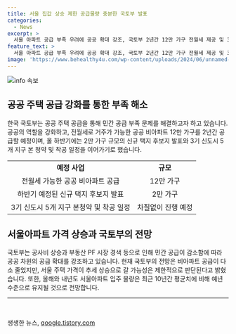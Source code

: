 ```yaml
---
title: 서울 집값 상승 제한 공급물량 충분한 국토부 발표
categories:
  - News
excerpt: >
  서울 아파트 공급 부족 우려에 공공 확대 강조, 국토부 2년간 12만 가구 전월세 제공 및 3기 신도시 착공 일정 강조. 국토부는 민간 공급 부족과 주택가격 상승에 대응하기 위해 공공의 역할을 강화하고, 2만 가구 규모의 신규 택지후보지 발표와 3기 신도시 5개 지구 본청약 및 착공 일정을 지속적으로 진행 예정이다. 현재 LH와 국토부는 2만 가구를 조성할 신규 택지 후보지를 발굴 중이며, 이에 대한 윤곽이 오는 10월께 나올 것으로 전망된다. 민간 공급 부족으로 공사비 상승과 PF 시장 경색 등의 문제가 제기되고 있지만, 국토부는 서울 아파트 입주 물량이 최근 10년간 평균치에 머물며 집값 상승은 제한적일 것으로 분석하고 있다.
feature_text: >
  서울 아파트 공급 부족 우려에 공공 확대 강조, 국토부 2년간 12만 가구 전월세 제공 및 3기 신도시 착공 일정 강조. 국토부는 민간 공급 부족과 주택가격 상승에 대응하기 위해 공공의 역할을 강화하고, 2만 가구 규모의 신규 택지후보지 발표와 3기 신도시 5개 지구 본청약 및 착공 일정을 지속적으로 진행 예정이다. 현재 LH와 국토부는 2만 가구를 조성할 신규 택지 후보지를 발굴 중이며, 이에 대한 윤곽이 오는 10월께 나올 것으로 전망된다. 민간 공급 부족으로 공사비 상승과 PF 시장 경색 등의 문제가 제기되고 있지만, 국토부는 서울 아파트 입주 물량이 최근 10년간 평균치에 머물며 집값 상승은 제한적일 것으로 분석하고 있다.
image: 'https://www.behealthy4u.com/wp-content/uploads/2024/06/unnamed-file.png'
---
```


<p><img src="https://www.behealthy4u.com/wp-content/uploads/2024/06/unnamed-file.png" alt="info 속보" /></p>

<h2 data-ke-size="size26">공공 주택 공급 강화를 통한 부족 해소</h2>

<p data-ke-size="size16">한국 국토부는 공공 주택 공급을 통해 민간 공급 부족 문제를 해결하고자 하고 있습니다. 공공의 역할을 강화하고, 전월세로 거주가 가능한 공공 비아파트 12만 가구를 2년간 공급할 예정이며, 올 하반기에는 2만 가구 규모의 신규 택지 후보지 발표와 3기 신도시 5개 지구 본 청약 및 착공 일정을 이어가기로 했습니다.</p>

<table>
  <tr>
    <td style="text-align: center; height: 17px;"><b>예정 사업</b></td>
    <td style="text-align: center; height: 17px;"><b>규모</b></td>
  </tr>
  <tr>
    <td style="text-align: center; height: 17px;">전월세 가능한 공공 비아파트 공급</td>
    <td style="text-align: center; height: 17px;">12만 가구</td>
  </tr>
  <tr>
    <td style="text-align: center; height: 17px;">하반기 예정된 신규 택지 후보지 발표</td>
    <td style="text-align: center; height: 17px;">2만 가구</td>
  </tr>
  <tr>
    <td style="text-align: center; height: 17px;">3기 신도시 5개 지구 본청약 및 착공 일정</td>
    <td style="text-align: center; height: 17px;">차질없이 진행 예정</td>
  </tr>
</table>

<h2 data-ke-size="size26">서울아파트 가격 상승과 국토부의 전망</h2>

<p data-ke-size="size16">국토부는 공사비 상승과 부동산 PF 시장 경색 등으로 인해 민간 공급이 감소함에 따라 공공 차원의 공급 확대를 강조하고 있습니다. 현재 국토부의 전망은 비아파트 공급이 다소 줄었지만, 서울 주택 가격이 추세 상승으로 갈 가능성은 제한적으로 판단된다고 밝혔습니다. 또한, 올해와 내년도 서울아파트 입주 물량은 최근 10년간 평균치에 비해 예년 수준으로 유지될 것으로 전망합니다.</p>

<hr>

<p data-ke-size="size16">&nbsp;</p>
생생한 뉴스, <a href="https://qoogle.tistory.com" rel="dofollow">qoogle.tistory.com</a>


